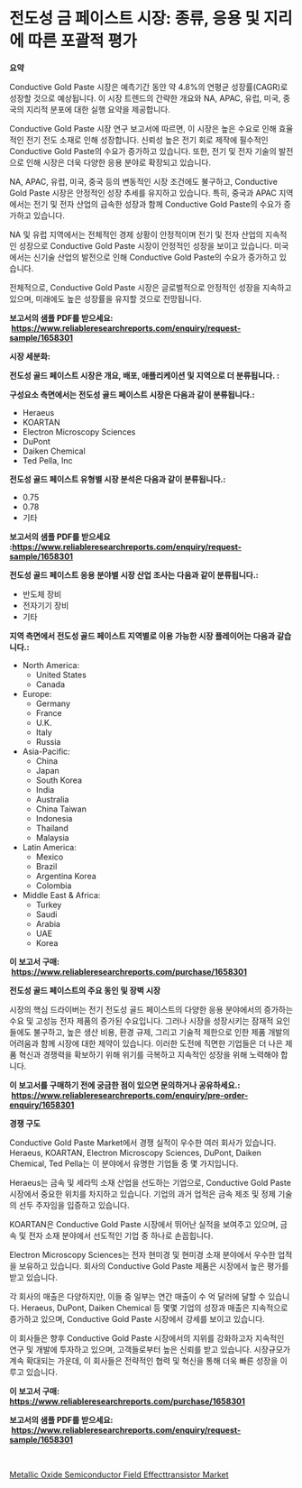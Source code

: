<p><h1>전도성 금 페이스트 시장: 종류, 응용 및 지리에 따른 포괄적 평가</h1></p><p><strong>요약</strong></p>
<p><p>Conductive Gold Paste 시장은 예측기간 동안 약 4.8%의 연평균 성장률(CAGR)로 성장할 것으로 예상됩니다. 이 시장 트렌드의 간략한 개요와 NA, APAC, 유럽, 미국, 중국의 지리적 분포에 대한 실행 요약을 제공합니다.</p><p>Conductive Gold Paste 시장 연구 보고서에 따르면, 이 시장은 높은 수요로 인해 효율적인 전기 전도 소재로 인해 성장합니다. 신뢰성 높은 전기 회로 제작에 필수적인 Conductive Gold Paste의 수요가 증가하고 있습니다. 또한, 전기 및 전자 기술의 발전으로 인해 시장은 더욱 다양한 응용 분야로 확장되고 있습니다.</p><p>NA, APAC, 유럽, 미국, 중국 등의 변동적인 시장 조건에도 불구하고, Conductive Gold Paste 시장은 안정적인 성장 추세를 유지하고 있습니다. 특히, 중국과 APAC 지역에서는 전기 및 전자 산업의 급속한 성장과 함께 Conductive Gold Paste의 수요가 증가하고 있습니다.</p><p>NA 및 유럽 지역에서는 전체적인 경제 상황이 안정적이며 전기 및 전자 산업의 지속적인 성장으로 Conductive Gold Paste 시장이 안정적인 성장을 보이고 있습니다. 미국에서는 신기술 산업의 발전으로 인해 Conductive Gold Paste의 수요가 증가하고 있습니다.</p><p>전체적으로, Conductive Gold Paste 시장은 글로벌적으로 안정적인 성장을 지속하고 있으며, 미래에도 높은 성장률을 유지할 것으로 전망됩니다.</p></p>
<p><strong>보고서의 샘플 PDF를 받으세요: &nbsp;<a href="https://www.reliableresearchreports.com/enquiry/request-sample/1658301">https://www.reliableresearchreports.com/enquiry/request-sample/1658301</a></strong></p>
<p><strong>시장 세분화:</strong></p>
<p><strong> 전도성 골드 페이스트 시장은 개요, 배포, 애플리케이션 및 지역으로 더 분류됩니다. :</strong></p>
<p><strong>구성요소 측면에서는 전도성 골드 페이스트 시장은 다음과 같이 분류됩니다.:</strong></p>
<p><ul><li>Heraeus</li><li>KOARTAN</li><li>Electron Microscopy Sciences</li><li>DuPont</li><li>Daiken Chemical</li><li>Ted Pella, Inc</li></ul></p>
<p><strong> 전도성 골드 페이스트 유형별 시장 분석은 다음과 같이 분류됩니다.:</strong></p>
<p><ul><li>0.75</li><li>0.78</li><li>기타</li></ul></p>
<p><strong>보고서의 샘플 PDF를 받으세요 :<a href="https://www.reliableresearchreports.com/enquiry/request-sample/1658301">https://www.reliableresearchreports.com/enquiry/request-sample/1658301</a></strong></p>
<p><strong> 전도성 골드 페이스트 응용 분야별 시장 산업 조사는 다음과 같이 분류됩니다.:</strong></p>
<p><ul><li>반도체 장비</li><li>전자기기 장비</li><li>기타</li></ul></p>
<p><strong>지역 측면에서 전도성 골드 페이스트 지역별로 이용 가능한 시장 플레이어는 다음과 같습니다.:</strong></p>
<p><ul>
    <li>
        North America:
        <ul>
            <li>United States</li>
            <li>Canada</li>
        </ul>
    </li>
    <li>
        Europe:
        <ul>
            <li>Germany</li>
            <li>France</li>
            <li>U.K.</li>
            <li>Italy</li>
            <li>Russia</li>
        </ul>
    </li>
    <li>
        Asia-Pacific:
        <ul>
            <li>China</li>
            <li>Japan</li>
            <li>South Korea</li>
            <li>India</li>
            <li>Australia</li>
            <li>China Taiwan</li>
            <li>Indonesia</li>
            <li>Thailand</li>
            <li>Malaysia</li>
        </ul>
    </li>
    <li>
        Latin America:
        <ul>
            <li>Mexico</li>
            <li>Brazil</li>
            <li>Argentina Korea</li>
            <li>Colombia</li>
        </ul>
    </li>
    <li>
        Middle East & Africa:
        <ul>
            <li>Turkey</li>
            <li>Saudi</li>
            <li>Arabia</li>
            <li>UAE</li>
            <li>Korea</li>
        </ul>
    </li>
    </ul></p>
<p><strong>이 보고서 구매: &nbsp;<a href="https://www.reliableresearchreports.com/purchase/1658301">https://www.reliableresearchreports.com/purchase/1658301</a></strong></p>
<p><strong>전도성 골드 페이스트의 주요 동인 및 장벽 시장</strong></p>
<p><p>시장의 핵심 드라이버는 전기 전도성 골드 페이스트의 다양한 응용 분야에서의 증가하는 수요 및 고성능 전자 제품의 증가된 수요입니다. 그러나 시장을 성장시키는 잠재적 요인들에도 불구하고, 높은 생산 비용, 환경 규제, 그리고 기술적 제한으로 인한 제품 개발의 어려움과 함께 시장에 대한 제약이 있습니다. 이러한 도전에 직면한 기업들은 더 나은 제품 혁신과 경쟁력을 확보하기 위해 위기를 극복하고 지속적인 성장을 위해 노력해야 합니다.</p></p>
<p><strong>이 보고서를 구매하기 전에 궁금한 점이 있으면 문의하거나 공유하세요.: &nbsp;<a href="https://www.reliableresearchreports.com/enquiry/pre-order-enquiry/1658301">https://www.reliableresearchreports.com/enquiry/pre-order-enquiry/1658301</a></strong></p>
<p><strong>경쟁 구도</strong></p>
<p><p>Conductive Gold Paste Market에서 경쟁 실적이 우수한 여러 회사가 있습니다. Heraeus, KOARTAN, Electron Microscopy Sciences, DuPont, Daiken Chemical, Ted Pella는 이 분야에서 유명한 기업들 중 몇 가지입니다. </p><p>Heraeus는 금속 및 세라믹 소재 산업을 선도하는 기업으로, Conductive Gold Paste 시장에서 중요한 위치를 차지하고 있습니다. 기업의 과거 업적은 금속 제조 및 정제 기술의 선두 주자임을 입증하고 있습니다. </p><p>KOARTAN은 Conductive Gold Paste 시장에서 뛰어난 실적을 보여주고 있으며, 금속 및 전자 소재 분야에서 선도적인 기업 중 하나로 손꼽힙니다. </p><p>Electron Microscopy Sciences는 전자 현미경 및 현미경 소재 분야에서 우수한 업적을 보유하고 있습니다. 회사의 Conductive Gold Paste 제품은 시장에서 높은 평가를 받고 있습니다.</p><p>각 회사의 매출은 다양하지만, 이들 중 일부는 연간 매출이 수 억 달러에 달할 수 있습니다. Heraeus, DuPont, Daiken Chemical 등 몇몇 기업의 성장과 매출은 지속적으로 증가하고 있으며, Conductive Gold Paste 시장에서 강세를 보이고 있습니다. </p><p>이 회사들은 향후 Conductive Gold Paste 시장에서의 지위를 강화하고자 지속적인 연구 및 개발에 투자하고 있으며, 고객들로부터 높은 신뢰를 받고 있습니다. 시장규모가 계속 확대되는 가운데, 이 회사들은 전략적인 협력 및 혁신을 통해 더욱 빠른 성장을 이루고 있습니다.</p></p>
<p><strong>이 보고서 구매: &nbsp; <a href="https://www.reliableresearchreports.com/purchase/1658301">https://www.reliableresearchreports.com/purchase/1658301</a></strong></p>
<p><strong>보고서의 샘플 PDF를 받으세요: &nbsp;<a href="https://www.reliableresearchreports.com/enquiry/request-sample/1658301">https://www.reliableresearchreports.com/enquiry/request-sample/1658301</a></strong><strong></strong></p>
<p>&nbsp;</p>
<p><p><a href="https://github.com/nicholepatriciadoylenwnrjr0/Market-Research-Report-List-1/blob/main/metallic-oxide-semiconductor-field-effecttransistor-market.md">Metallic Oxide Semiconductor Field Effecttransistor Market</a></p></p>